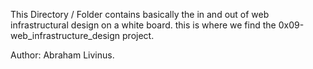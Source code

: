 This Directory / Folder contains basically the in and out of web infrastructural design on a white board.
this is where we find the 0x09-web_infrastructure_design project.

Author: Abraham Livinus.
